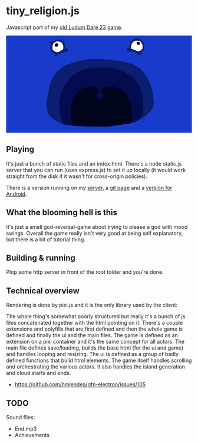 # tiny_religion.js
Javascript port of my [old Ludum Dare 23 game](http://ludumdare.com/compo/ludum-dare-23/?action=preview&uid=11227).

![GOD](https://raw.githubusercontent.com/Dagothig/tiny_religion.js/master/images/Facebook-Thumbnail.png)

## Playing
It's just a bunch of static files and an index.html. There's a node static.js server that you can run (uses express.js) to set it up locally (it would work straight from the disk if it wasn't for cross-origin policies).

There is a version running on my [server](http://tiny-religion.dagothig.com/), a [git page](https://dagothig.github.io/tiny_religion.js/) and a [version for Android](https://play.google.com/store/apps/details?id=com.dagothig.tinyreligion).

## What the blooming hell is this
It's just a small god-reversal-game about trying to please a god with mood swings. Overall the game really isn't very good at being self explanatory, but there is a bit of tutorial thing.

## Building & running
Plop some http server in front of the root folder and you're done.

## Technical overview
Rendering is done by pixi.js and it is the only library used by the client:

The whole thing's somewhat poorly structured but really it's a bunch of js files concatenated together with the html pointing on it.
There's a couple extensions and polyfills that are first defined and then the whole game is defined and finally the ui and the main files.
The game is defined as an extension on a pixi container and it's the same concept for all actors.
The main file defines save/loading, builds the base html (for the ui and game) and handles looping and resizing.
The ui is defined as a group of badly defined functions that build html elements.
The game itself handles scrolling and orchestrating the various actors. It also handles the island generation and cloud starts and ends.

* https://github.com/hmlendea/gfn-electron/issues/105

## TODO

Sound files:
* End.mp3
* Achievements
